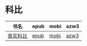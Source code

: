 # 科比

| 书名 | epub | mobi | azw3 |
| --- | --- | --- | --- |
| [真实科比](http://ct.dalanmei.com/f/31084289-572123330-1e37ed) | [epub](http://ct.dalanmei.com/f/31084289-572123330-1e37ed) | [mobi](http://ct.dalanmei.com/f/31084289-571636455-20e8fe) | [azw3](http://ct.dalanmei.com/f/31084289-572184288-8eea4a) |
